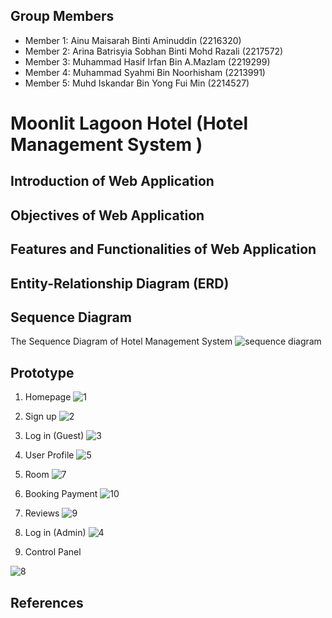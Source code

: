 ## Group Members
- Member 1: Ainu Maisarah Binti Aminuddin (2216320)
- Member 2: Arina Batrisyia Sobhan Binti Mohd Razali (2217572)
- Member 3: Muhammad Hasif Irfan Bin A.Mazlam (2219299)
- Member 4: Muhammad Syahmi Bin Noorhisham (2213991)
- Member 5: Muhd Iskandar Bin Yong Fui Min (2214527)

#  Moonlit Lagoon Hotel (Hotel Management System )

## Introduction of Web Application



## Objectives of Web Application


## Features and Functionalities of Web Application

     
## Entity-Relationship Diagram (ERD)


## Sequence Diagram
The Sequence Diagram of Hotel Management System
![sequence diagram](https://github.com/user-attachments/assets/7e8b4feb-bc82-461a-b237-8f773acf7370)


## Prototype

1. Homepage
![1](https://github.com/user-attachments/assets/97211a51-b6a0-4f0c-b561-40e466437bbe)

2. Sign up
![2](https://github.com/user-attachments/assets/712407bc-8bd8-4952-9fdb-ea067ddcbe0a)

3. Log in (Guest)
![3](https://github.com/user-attachments/assets/5f531e7e-e9bb-4194-b0cc-8079ae294705)

4.  User Profile 
![5](https://github.com/user-attachments/assets/6c8a4ced-d1f9-4766-b032-3ffe342b8ac4)

5. Room 
![7](https://github.com/user-attachments/assets/e1ec8c16-aceb-4959-aae7-a7b96ff81770)

6. Booking Payment
 ![10](https://github.com/user-attachments/assets/605711ca-d62b-40b7-901e-c93c4f08af07)

7. Reviews 
![9](https://github.com/user-attachments/assets/cebaf395-c47d-440d-9768-b7bde65432cf)

8. Log in (Admin)
![4](https://github.com/user-attachments/assets/f723d1bf-1955-4088-95a5-a73a72e271d3)

9. Control Panel

![8](https://github.com/user-attachments/assets/29f989de-9250-4250-b037-f7882b77e89e)

   
## References
